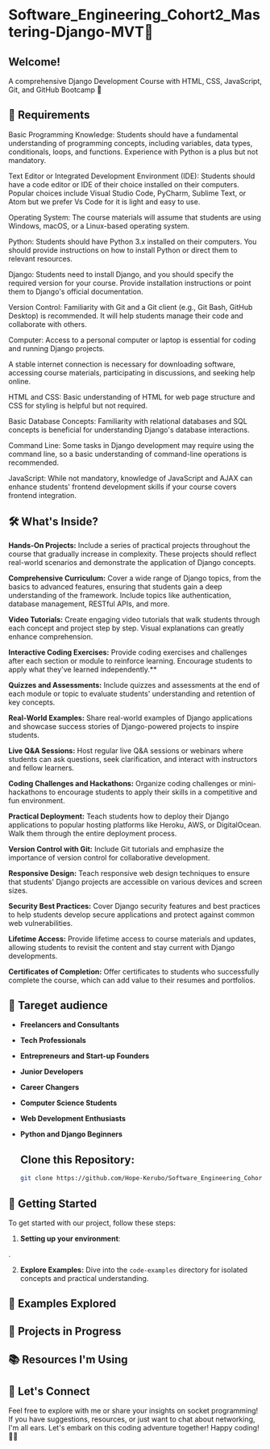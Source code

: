 # Software_Engineering_Cohort2_Mastering-Django-MVT🚀
 

## Welcome!

A comprehensive Django Development Course with HTML, CSS, JavaScript, Git, and GitHub Bootcamp 🚀

## 🎨 Requirements
Basic Programming Knowledge: Students should have a fundamental understanding of programming concepts, including variables, data types, conditionals, loops, and functions. Experience with Python is a plus but not mandatory.

Text Editor or Integrated Development Environment (IDE): Students should have a code editor or IDE of their choice installed on their computers. Popular choices include Visual Studio Code, PyCharm, Sublime Text, or Atom but we prefer Vs Code for it is light and easy to use.

Operating System: The course materials will assume that students are using Windows, macOS, or a Linux-based operating system.

Python: Students should have Python 3.x installed on their computers. You should provide instructions on how to install Python or direct them to relevant resources.

Django: Students need to install Django, and you should specify the required version for your course. Provide installation instructions or point them to Django's official documentation.

Version Control: Familiarity with Git and a Git client (e.g., Git Bash, GitHub Desktop) is recommended. It will help students manage their code and collaborate with others.

Computer: Access to a personal computer or laptop is essential for coding and running Django projects.

A stable internet connection is necessary for downloading software, accessing course materials, participating in discussions, and seeking help online.

HTML and CSS: Basic understanding of HTML for web page structure and CSS for styling is helpful but not required.

Basic Database Concepts: Familiarity with relational databases and SQL concepts is beneficial for understanding Django's database interactions.

Command Line: Some tasks in Django development may require using the command line, so a basic understanding of command-line operations is recommended.

JavaScript: While not mandatory, knowledge of JavaScript and AJAX can enhance students' frontend development skills if your course covers frontend integration.

## 🛠 What's Inside?

**Hands-On Projects:** Include a series of practical projects throughout the course that gradually increase in complexity. These projects should reflect real-world scenarios and demonstrate the application of Django concepts.

**Comprehensive Curriculum:** Cover a wide range of Django topics, from the basics to advanced features, ensuring that students gain a deep understanding of the framework. Include topics like authentication, database management, RESTful APIs, and more.

**Video Tutorials:** Create engaging video tutorials that walk students through each concept and project step by step. Visual explanations can greatly enhance comprehension.

**Interactive Coding Exercises:** Provide coding exercises and challenges after each section or module to reinforce learning. Encourage students to apply what they've learned independently.**

**Quizzes and Assessments:** Include quizzes and assessments at the end of each module or topic to evaluate students' understanding and retention of key concepts.

**Real-World Examples:** Share real-world examples of Django applications and showcase success stories of Django-powered projects to inspire students.

**Live Q&A Sessions:** Host regular live Q&A sessions or webinars where students can ask questions, seek clarification, and interact with instructors and fellow learners.

**Coding Challenges and Hackathons:** Organize coding challenges or mini-hackathons to encourage students to apply their skills in a competitive and fun environment.

**Practical Deployment:** Teach students how to deploy their Django applications to popular hosting platforms like Heroku, AWS, or DigitalOcean. Walk them through the entire deployment process.

**Version Control with Git:** Include Git tutorials and emphasize the importance of version control for collaborative development.

**Responsive Design:** Teach responsive web design techniques to ensure that students' Django projects are accessible on various devices and screen sizes.

**Security Best Practices:** Cover Django security features and best practices to help students develop secure applications and protect against common web vulnerabilities.

**Lifetime Access:** Provide lifetime access to course materials and updates, allowing students to revisit the content and stay current with Django developments.

**Certificates of Completion:** Offer certificates to students who successfully complete the course, which can add value to their resumes and portfolios.



##  🎯 Tareget audience
- **Freelancers and Consultants**

- **Tech Professionals**

- **Entrepreneurs and Start-up Founders**

- **Junior Developers**

- **Career Changers**

- **Computer Science Students**

- **Web Development Enthusiasts**

- **Python and Django Beginners**

  ## **Clone this Repository:**
   ```bash
   git clone https://github.com/Hope-Kerubo/Software_Engineering_Cohort2_Mastering-Django-MVT.git
   ```


## 🚀 Getting Started

To get started with our project, follow these steps:

1. **Setting up your environment**: 


.

2. **Explore Examples:**
   Dive into the `code-examples` directory for isolated concepts and practical understanding.

## 🌟 Examples Explored


## 🚧 Projects in Progress


## 📚 Resources I'm Using

<!-- [Python Socket Programming](https://realpython.com/python-sockets/)
//- [Beej's Guide to Network Programming](https://beej.us/guide/bgnet/)
-->
## 🤝 Let's Connect

Feel free to explore with me or share your insights on socket programming! If you have suggestions, resources, or just want to chat about networking, I'm all ears. Let's embark on this coding adventure together! Happy coding! 🚀✨

